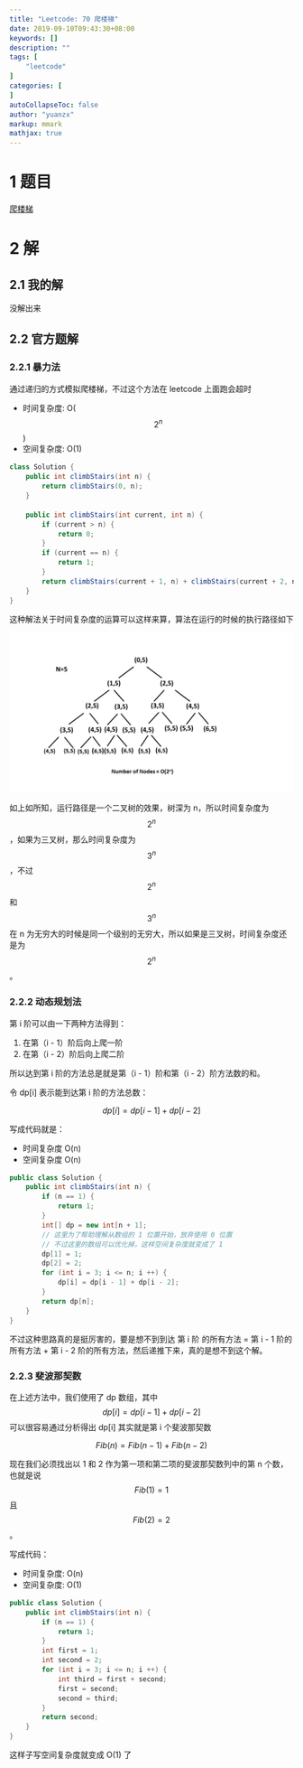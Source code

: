 ```yaml
---
title: "Leetcode: 70 爬楼梯"
date: 2019-09-10T09:43:30+08:00
keywords: []
description: ""
tags: [
    "leetcode"
]
categories: [
]
autoCollapseToc: false
author: "yuanzx"
markup: mmark
mathjax: true 
---
```


# 1 题目

[爬楼梯](https://leetcode-cn.com/problems/climbing-stairs/submissions/)

# 2 解

## 2.1 我的解

没解出来

## 2.2 官方题解

### 2.2.1 暴力法

通过递归的方式模拟爬楼梯，不过这个方法在 leetcode 上面跑会超时

- 时间复杂度: O($$2^n$$)
- 空间复杂度: O(1)

```java
class Solution {
    public int climbStairs(int n) {
        return climbStairs(0, n);
    }
    
    public int climbStairs(int current, int n) {
        if (current > n) {
            return 0;
        }
        if (current == n) {
            return 1;
        }
        return climbStairs(current + 1, n) + climbStairs(current + 2, n);
    }
}
```

这种解法关于时间复杂度的运算可以这样来算，算法在运行的时候的执行路径如下

![算法奔跑路径](/media/algorithms/9.jpeg)

如上如所知，运行路径是一个二叉树的效果，树深为 n，所以时间复杂度为 $$2^n$$，如果为三叉树，那么时间复杂度为 $$3^n$$，不过 $$2^n$$ 和 $$3^n$$ 在 n 为无穷大的时候是同一个级别的无穷大，所以如果是三叉树，时间复杂度还是为 $$2^n$$。

### 2.2.2 动态规划法

第 i 阶可以由一下两种方法得到：

1. 在第（i - 1）阶后向上爬一阶
2. 在第（i - 2）阶后向上爬二阶

所以达到第 i 阶的方法总是就是第（i - 1）阶和第（i - 2）阶方法数的和。

令 dp[i] 表示能到达第 i 阶的方法总数：

$$
dp[i] = dp[i - 1] + dp[i - 2]
$$

写成代码就是：

- 时间复杂度 O(n)
- 空间复杂度 O(n)

```java
public class Solution {
    public int climbStairs(int n) {
        if (n == 1) {
            return 1;
        }
        int[] dp = new int[n + 1];
        // 这里为了帮助理解从数组的 1 位置开始，放弃使用 0 位置
        // 不过这里的数组可以优化掉，这样空间复杂度就变成了 1
        dp[1] = 1;
        dp[2] = 2;
        for (int i = 3; i <= n; i ++) {
            dp[i] = dp[i - 1] + dp[i - 2];
        }
        return dp[n];
    }
}
```

不过这种思路真的是挺厉害的，要是想不到到达 第 i 阶 的所有方法 = 第 i - 1 阶的所有方法 + 第 i - 2 阶的所有方法，然后递推下来，真的是想不到这个解。

### 2.2.3 斐波那契数

在上述方法中，我们使用了 dp 数组，其中 $$dp[i] = dp[i - 1] + dp[i - 2]$$ 可以很容易通过分析得出 dp[i] 其实就是第 i 个斐波那契数

$$
Fib(n) = Fib(n - 1) + Fib(n - 2)
$$

现在我们必须找出以 1 和 2 作为第一项和第二项的斐波那契数列中的第 n 个数，也就是说 $$Fib(1) = 1$$ 且 $$Fib(2) = 2$$。

写成代码：

- 时间复杂度: O(n)
- 空间复杂度: O(1)

```java
public class Solution {
    public int climbStairs(int n) {
        if (n == 1) {
            return 1;
        }
        int first = 1;
        int second = 2;
        for (int i = 3; i <= n; i ++) {
            int third = first + second;
            first = second;
            second = third;
        }
        return second;
    }
}
```

这样子写空间复杂度就变成 O(1) 了